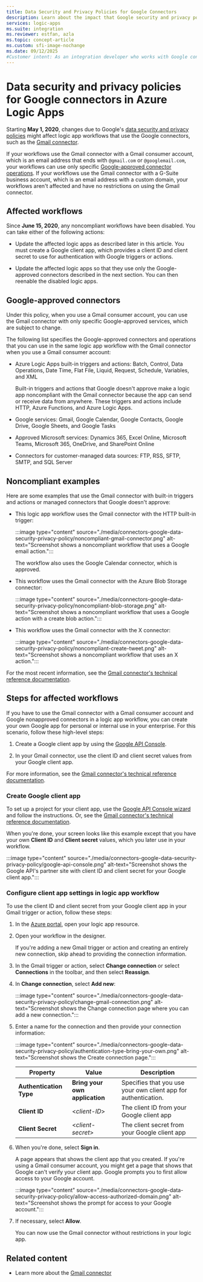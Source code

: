 ```yaml
---
title: Data Security and Privacy Policies for Google Connectors
description: Learn about the impact that Google security and privacy policies have on Google connectors, such as Gmail, in Azure Logic Apps.
services: logic-apps
ms.suite: integration
ms.reviewer: estfan, azla
ms.topic: concept-article
ms.custom: sfi-image-nochange
ms.date: 09/12/2025
#Customer intent: As an integration developer who works with Google connector in Azure Logic Apps, I need to know how Google's policies affect workflows that use Google services, such as Gmail.
---
```


# Data security and privacy policies for Google connectors in Azure Logic Apps

Starting **May 1, 2020**, changes due to Google's [data security and privacy policies](https://www.blog.google/technology/safety-security/project-strobe/) might affect logic app workflows that use the Google connectors, such as the [Gmail connector](/connectors/gmail/).

If your workflows use the Gmail connector with a Gmail consumer account, which is an email address that ends with `@gmail.com` or `@googlemail.com`, your workflows can use only specific [Google-approved connector operations](#approved-connectors). If your workflows use the Gmail connector with a G-Suite business account, which is an email address with a custom domain, your workflows aren't affected and have no restrictions on using the Gmail connector.

## Affected workflows

Since **June 15, 2020**, any noncompliant workflows have been disabled. You can take either of the following actions:

- Update the affected logic apps as described later in this article. You must create a Google client app, which provides a client ID and client secret to use for authentication with Google triggers or actions.

- Update the affected logic apps so that they use only the Google-approved connectors described in the next section. You can then reenable the disabled logic apps.

<a name="approved-connectors"></a>

## Google-approved connectors

Under this policy, when you use a Gmail consumer account, you can use the Gmail connector with only specific Google-approved services, which are subject to change.

The following list specifies the Google-approved connectors and operations that you can use in the same logic app workflow with the Gmail connector when you use a Gmail consumer account:

- Azure Logic Apps built-in triggers and actions: Batch, Control, Data Operations, Date Time, Flat File, Liquid, Request, Schedule, Variables, and XML

  Built-in triggers and actions that Google doesn't approve make a logic app noncompliant with the Gmail connector because the app can send or receive data from anywhere. These triggers and actions include HTTP, Azure Functions, and Azure Logic Apps.

- Google services: Gmail, Google Calendar, Google Contacts, Google Drive, Google Sheets, and Google Tasks

- Approved Microsoft services: Dynamics 365, Excel Online, Microsoft Teams, Microsoft 365, OneDrive, and SharePoint Online

- Connectors for customer-managed data sources: FTP, RSS, SFTP, SMTP, and SQL Server

## Noncompliant examples

Here are some examples that use the Gmail connector with built-in triggers and actions or managed connectors that Google doesn't approve:

- This logic app workflow uses the Gmail connector with the HTTP built-in trigger:

  :::image type="content" source="./media/connectors-google-data-security-privacy-policy/noncompliant-gmail-connector.png" alt-text="Screenshot shows a noncompliant workflow that uses a Google email action.":::
  
  The workflow also uses the Google Calendar connector, which is approved.

- This workflow uses the Gmail connector with the Azure Blob Storage connector:

  :::image type="content" source="./media/connectors-google-data-security-privacy-policy/noncompliant-blob-storage.png" alt-text="Screenshot shows a noncompliant workflow that uses a Google action with a create blob action.":::

- This workflow uses the Gmail connector with the X connector:

  :::image type="content" source="./media/connectors-google-data-security-privacy-policy/noncompliant-create-tweet.png" alt-text="Screenshot shows a noncompliant workflow that uses an X action.":::

For the most recent information, see the [Gmail connector's technical reference documentation](/connectors/gmail/).

<a name="update-affected-workflows"></a>

## Steps for affected workflows

If you have to use the Gmail connector with a Gmail consumer account and Google nonapproved connectors in a logic app workflow, you can create your own Google app for personal or internal use in your enterprise. For this scenario, follow these high-level steps:

1. Create a Google client app by using the [Google API Console](https://console.developers.google.com).

1. In your Gmail connector, use the client ID and client secret values from your Google client app.

For more information, see the [Gmail connector's technical reference documentation](/connectors/gmail/#authentication-and-bring-your-own-application).

### Create Google client app

To set up a project for your client app, use the [Google API Console wizard](https://console.developers.google.com/start/api?id=gmail&credential=client_key) and follow the instructions. Or, see the [Gmail connector's technical reference documentation](/connectors/gmail/#authentication-and-bring-your-own-application).

When you're done, your screen looks like this example except that you have your own **Client ID** and **Client secret** values, which you later use in your workflow.

:::image type="content" source="./media/connectors-google-data-security-privacy-policy/google-api-console.png" alt-text="Screenshot shows the Google API's partner site with client ID and client secret for your Google client app.":::

### Configure client app settings in logic app workflow

To use the client ID and client secret from your Google client app in your Gmail trigger or action, follow these steps:

1. In the [Azure portal](https://portal.azure.com), open your logic app resource.

1. Open your workflow in the designer.

   If you're adding a new Gmail trigger or action and creating an entirely new connection, skip ahead to providing the connection information.

1. In the Gmail trigger or action, select **Change connection** or select **Connections** in the toolbar, and then select **Reassign**.

1. In **Change connection**, select **Add new**:

   :::image type="content" source="./media/connectors-google-data-security-privacy-policy/change-gmail-connection.png" alt-text="Screenshot shows the Change connection page where you can add a new connection.":::

1. Enter a name for the connection and then provide your connection information: 

   :::image type="content" source="./media/connectors-google-data-security-privacy-policy/authentication-type-bring-your-own.png" alt-text="Screenshot shows the Create connection page.":::

   | Property | Value | Description |
   |----------|-------|-------------|
   | **Authentication Type** | **Bring your own application** | Specifies that you use your own client app for authentication. |
   | **Client ID** | <*client-ID*> | The client ID from your Google client app |
   | **Client Secret** | <*client-secret*> | The client secret from your Google client app |

1. When you're done, select **Sign in**.

   A page appears that shows the client app that you created. If you're using a Gmail consumer account, you might get a page that shows that Google can't verify your client app. Google prompts you to first allow access to your Google account.

   :::image type="content" source="./media/connectors-google-data-security-privacy-policy/allow-access-authorized-domain.png" alt-text="Screenshot shows the prompt for access to your Google account.":::

1. If necessary, select **Allow**.

   You can now use the Gmail connector without restrictions in your logic app.

## Related content

- Learn more about the [Gmail connector](/connectors/gmail/)

